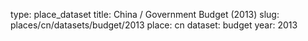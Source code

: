 type: place_dataset
title: China / Government Budget (2013)
slug: places/cn/datasets/budget/2013
place: cn
dataset: budget
year: 2013
